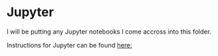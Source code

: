 # Jupyter

I will be putting any Jupyter notebooks I come accross into this folder.

Instructions for Jupyter can be found [here:](http://jupyter.org/install.html)